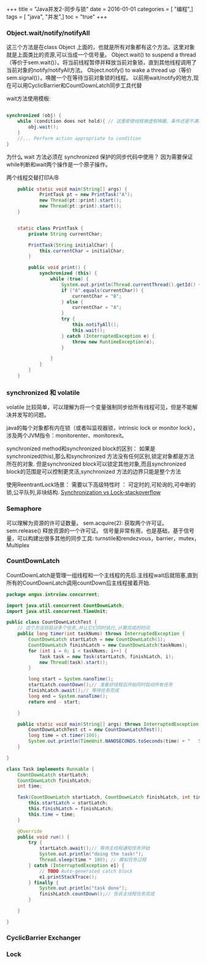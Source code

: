 +++
title = "Java并发2-同步与锁"
date = 2016-01-01
categories = [ "编程",]
tags = [ "java", "并发",]
toc = "true"
+++



### Object.wait/notify/notifyAll

这三个方法是在class Object 上面的，也就是所有对象都有这个方法。这里对象就是上面类比的资源,可以当成一个信号量。
Object.wait() to suspend a thread（等价于sem.wait()）。将当前线程暂停并释放当前对象锁，直到其他线程调用了当前对象的notify/notifyAll方法。
Object.notify() to wake a thread up（等价sem.signal()）。唤醒一个在等待当前对象锁的线程。
以前用wait/notify的地方,现在可以用CyclicBarrier和CountDownLatch同步工具代替

wait方法使用模板:
```java

synchronized (obj) {
    while (condition does not hold){ // 这里即使线程被虚假唤醒，条件还是不满足，则继续wait
        obj.wait();
    }
    //... Perform action appropriate to condition
}
```

为什么 wait 方法必须在 synchronized 保护的同步代码中使用？ 因为需要保证while判断和wait两个操作是一个原子操作。

两个线程交替打印A/B
```java
    public static void main(String[] args) {
            PrintTask pt = new PrintTask("A");
            new Thread(pt::print).start();
            new Thread(pt::print).start();
    }


    static class PrintTask {
        private String currentChar;

        PrintTask(String initialChar) {
            this.currentChar = initialChar;
        }

        public void print() {
            synchronized (this) {
                while (true) {
                    System.out.println(Thread.currentThread().getId() +" "+currentChar);
                    if ("A".equals(currentChar)) {
                        currentChar = "B";
                    } else {
                        currentChar = "A";
                    }
                    try {
                        this.notifyAll();
                        this.wait();
                    } catch (InterruptedException e) {
                        throw new RuntimeException(e);
                    }

                }
            }
        }
    }
```


### synchronized 和 volatile

volatile 比较简单，可以理解为将一个变量强制同步给所有线程可见，但是不能解决并发写的问题。

java的每个对象都有内在锁（或者叫监视器锁，intrinsic lock or monitor lock），涉及两个JVM指令：monitorenter、monitorexit。

synchronized method和synchronized block的区别：
如果是synchronized(this),那么和synchronized 方法没有任何区别,锁定对象都是方法所在的对象.
但是synchronized block可以锁定其他对象,而且synchronized block的范围是可以控制更灵活,synchronized 方法的边界只能是整个方法


使用ReentrantLock场景：
需要以下高级特性时 ： 可定时的,可轮询的,可中断的锁,公平队列,非块结构.
[Synchronization vs Lock-stackoverflow](https://stackoverflow.com/questions/4201713/synchronization-vs-lock)

### Semaphore
可以理解为资源的许可证数量。
sem.acquire(2): 获取两个许可证。
sem.release() 释放资源的一个许可证。
信号量非常有用，也是基础，基于信号量，可以构建出很多其他的同步工具: turnstile和rendezvous，barrier，mutex，Multiplex

### CountDownLatch
CountDownLatch是管理一组线程和一个主线程的先后.主线程wait后就阻塞,直到所有的CountDownLatch调用countDown后主线程接着开始.

```java
package angus.intrview.concurrent;

import java.util.concurrent.CountDownLatch;
import java.util.concurrent.TimeUnit;

public class CountDownLatchTest {
	// 这个方法将启动多个任务,并让它们同时执行,计算完成的时间
	public long timer(int taskNums) throws InterruptedException {
		CountDownLatch startLatch = new CountDownLatch(1);
		CountDownLatch finishLatch = new CountDownLatch(taskNums);
		for (int i = 0; i < taskNums; i++) {
			Task task = new Task(startLatch, finishLatch, i);
			new Thread(task).start();
		}

		long start = System.nanoTime();
		startLatch.countDown();// 准备好线程后开始同时启动所有任务
		finishLatch.await();// 等待任务完成
		long end = System.nanoTime();
		return end - start;

	}

	public static void main(String[] args) throws InterruptedException {
		CountDownLatchTest ct = new CountDownLatchTest();
		long time = ct.timer(100);
		System.out.println(TimeUnit.NANOSECONDS.toSeconds(time) + "   SENCODS");
	}

}

class Task implements Runnable {
	CountDownLatch startLatch;
	CountDownLatch finishLatch;
	int time;

	Task(CountDownLatch startLatch, CountDownLatch finishLatch, int time) {
		this.startLatch = startLatch;
		this.finishLatch = finishLatch;
		this.time = time;
	}

	@Override
	public void run() {
		try {
			startLatch.await();// 等待主线程通知任务开始
			System.out.println("doing the task!");
			Thread.sleep(time * 100); // 模拟任务过程
		} catch (InterruptedException e1) {
			// TODO Auto-generated catch block
			e1.printStackTrace();
		} finally {
			System.out.println("task done");
			finishLatch.countDown();// 告诉主线程任务完成
		}

	}

}
```
### CyclicBarrier Exchanger

### Lock






